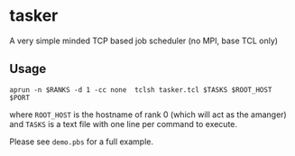 tasker
======

A very simple minded TCP based job scheduler (no MPI, base TCL only)

## Usage

```
aprun -n $RANKS -d 1 -cc none  tclsh tasker.tcl $TASKS $ROOT_HOST $PORT
```

where `ROOT_HOST` is the hostname of rank 0 (which will act as the amanger) and
`TASKS` is a text file with one line per command to execute.

Please see `demo.pbs` for a full example.
